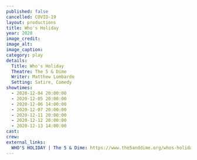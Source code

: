 ```yaml
---
published: false
cancelled: COVID-19
layout: productions
title: Who's Holiday
year: 2020
image_credit: 
image_alt:
image_caption:
category: play
details:
  Title: Who's Holiday
  Theatre: The 5 & Dime
  Writer: Matthew Lombardo
  Setting: Satire, Comedy
showtimes: 
  - 2020-12-04 20:00:00
  - 2020-12-05 20:00:00
  - 2020-12-06 14:00:00
  - 2020-12-07 20:00:00
  - 2020-12-11 20:00:00
  - 2020-12-12 20:00:00
  - 2020-12-13 14:00:00
cast:
crew:
external_links:
  WHO'S HOLIDAY | The 5 & Dime: https://www.the5anddime.org/whos-holiday
---
```

